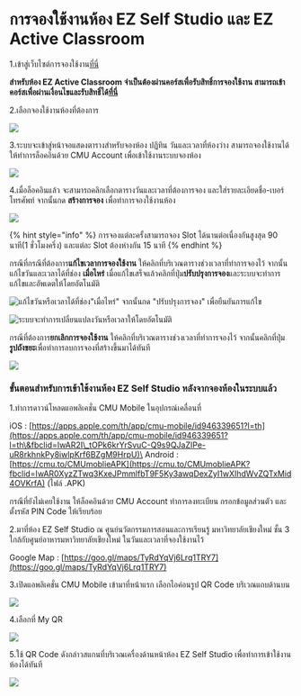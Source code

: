# การจองใช้งานห้อง EZ Self Studio และ EZ Active Classroom

1.เข้าสู่เว็บไซต์การจองใช้งาน[ที่นี่](https://ezbooking.tlic.cmu.ac.th/)

**สำหรับห้อง EZ Active Classroom จำเป็นต้องผ่านคอร์สเพื่อรับสิทธิ์การจองใช้งาน สามารถเข้าคอร์สเพื่อผ่านเงื่อนไขและรับสิทธิ์ได้**[**ที่นี่**](https://mango-cmu.instructure.com/enroll/8DBADD)

2.เลือกจองใช้งานห้องที่ต้องการ

![](<../.gitbook/assets/image (212).png>)

3.ระบบจะเข้าสู่หน้าจอแสดงตารางสำหรับจองห้อง ปฏิทิน วันและเวลาที่ห้องว่าง สามารถจองใช้งานได้ ให้ทำการล็อคอินด้วย CMU Account เพื่อเข้าใช้งานระบบจองห้อง

![](<../.gitbook/assets/image (208).png>)

4.เมื่อล็อคอินแล้ว จะสามารถคลิกเลือกตารางวันและเวลาที่ต้องการจอง และใส่รายละเอียดชื่อ-เบอร์โทรศัพท์ จากนั้นกด **สร้างการจอง** เพื่อทำการจองใช้งานห้อง

![](<../.gitbook/assets/image (210).png>)

{% hint style="info" %}
การจองแต่ละครั้งสามารถจอง Slot ได้นานต่อเนื่องกันสูงสุด 90 นาที(1 ชั่วโมงครึ่ง) และแต่ละ Slot ต้องห่างกัน 15 นาที
{% endhint %}

กรณีที่กรณีที่ต้องการ**แก้ไขเวลาการจองใช้งาน** ให้คลิกที่บริเวณตารางช่วงเวลาที่ทำการจองไว้ จากนั้นแก้ไขวันและเวลาได้ที่ช่อง **เมื่อไหร่** เมื่อแก้ไขเสร็จแล้วคลิกที่ปุ่ม**ปรับปรุงการจอง**และระบบจะทำการแก้ไขและอัพเดตให้โดยอัตโนมัติ

![แก้ไขวันหรือเวลาได้ที่ช่อง"เมื่อไหร่" จากนั้นกด "ปรับปรุงการจอง" เพื่อยืนยันการแก้ไข](<../.gitbook/assets/image (209).png>)

![ระบบจะทำการเปลี่ยนแปลงวันหรือเวลาให้โดยอัตโนมัติ](<../.gitbook/assets/image (213).png>)

กรณีที่ต้องการ**ยกเลิกการจองใช้งาน** ให้คลิกที่บริเวณตารางช่วงเวลาที่ทำการจองไว้ จากนั้นคลิกที่ปุ่ม**รูปถังขยะ**เพื่อทำการลบการจองที่สร้างขึ้นมาได้ทันที

![](<../.gitbook/assets/image (206).png>)

### **ขั้นตอนสำหรับการเข้าใช้งานห้อง EZ Self Studio หลังจากจองห้องในระบบแล้ว**

1.ทำการดาวน์โหลดแอพลิเคชั่น CMU Mobile ในอุปกรณ์เคลื่อนที่

iOS : [https://apps.apple.com/th/app/cmu-mobile/id946339651?l=th](https://apps.apple.com/th/app/cmu-mobile/id946339651?l=th\&fbclid=IwAR2I\_tOPk6krYrSvuC-Q9s9QJaZIPe-uR8rkhnkPy8iwlpKrf6BZgM9HrpU)\
Android :  [https://cmu.to/CMUmoblieAPK](https://cmu.to/CMUmoblieAPK?fbclid=IwAR0XyzZTwq3KxeJPmmlfbT9F5Ky3awqDexZyI1wXIhdWvZQTxMid4OVKrfA) (ไฟล์ .APK)

กรณีที่ยังไม่เคยใช้งาน ให้ล็อคอินด้วย CMU Account ทำการลงทะเบียน กรอกข้อมูลส่วนตัว และตั้งรหัส PIN Code ให้เรียบร้อย

2.มาที่ห้อง EZ Self Studio ณ ศูนย์นวัตกรรมการสอนและการเรียนรู้ มหาวิทยาลัยเชียงใหม่ ชั้น 3 ใกล้กับศูนย์อาหารมหาวิทยาลัยเชียงใหม่ ในวันและเวลาที่จองใช้งานไว้

Google Map : [https://goo.gl/maps/TyRdYqVj6Lrq1TRY7](https://goo.gl/maps/TyRdYqVj6Lrq1TRY7)

3.เปิดแอพลิเคชั่น CMU Mobile เข้ามาที่หน้าแรก เลือกไอค่อนรูป QR Code บริเวณแถบด้านบน

![](<../.gitbook/assets/image (202).png>)

4.เลือกที่ My QR&#x20;

![](<../.gitbook/assets/image (200).png>)

5.ใช้ QR Code ดังกล่าวสแกนที่บริเวณเครื่องด้านหน้าห้อง EZ Self Studio เพื่อทำการเข้าใช้งานห้องได้ทันที

![](<../.gitbook/assets/image (215).png>)
